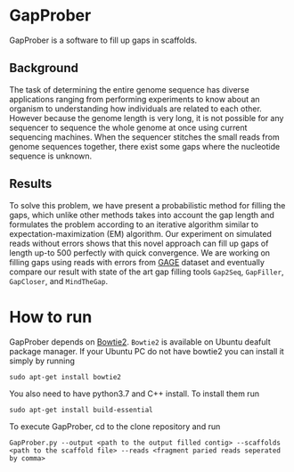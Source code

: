 # GapProber

GapProber is a software to fill up gaps in scaffolds. 

## Background
The task of determining the entire genome sequence has diverse applications ranging from performing experiments to know about an organism to understanding how individuals are related to each other. However because the genome length is very long, it is not possible for any sequencer to sequence the whole genome at once using current sequencing machines. When the sequencer stitches the small reads from genome sequences together, there exist some gaps where the nucleotide sequence is unknown.

## Results

To solve this problem, we have present a probabilistic method for filling the gaps, which unlike other methods takes into account the gap length and formulates the problem according to an iterative algorithm similar to expectation-maximization (EM) algorithm. Our experiment on simulated reads without errors shows that this novel approach can fill up gaps of length up-to 500 perfectly with quick convergence. We are working on filling gaps using reads with errors from [GAGE]({http://gage.cbcb.umd.edu/data/index.html}) dataset and eventually compare our result with state of the art gap filling tools `Gap2Seq`, `GapFiller`, `GapCloser`,  and `MindTheGap`.

# How to run

GapProber depends on [Bowtie2](http://bowtie-bio.sourceforge.net/bowtie2/manual.html). `Bowtie2` is available on Ubuntu deafult package manager. If your Ubuntu PC do not have bowtie2 you can install it simply by running 

`sudo apt-get install bowtie2`

You also need to have python3.7 and C++ install. To install them run

`sudo apt-get install build-essential` 

To execute GapProber, cd to the clone repository and run

 `GapProber.py --output <path to the output filled contig> --scaffolds <path to the scaffold file> --reads <fragment paried reads seperated by comma>`

   

